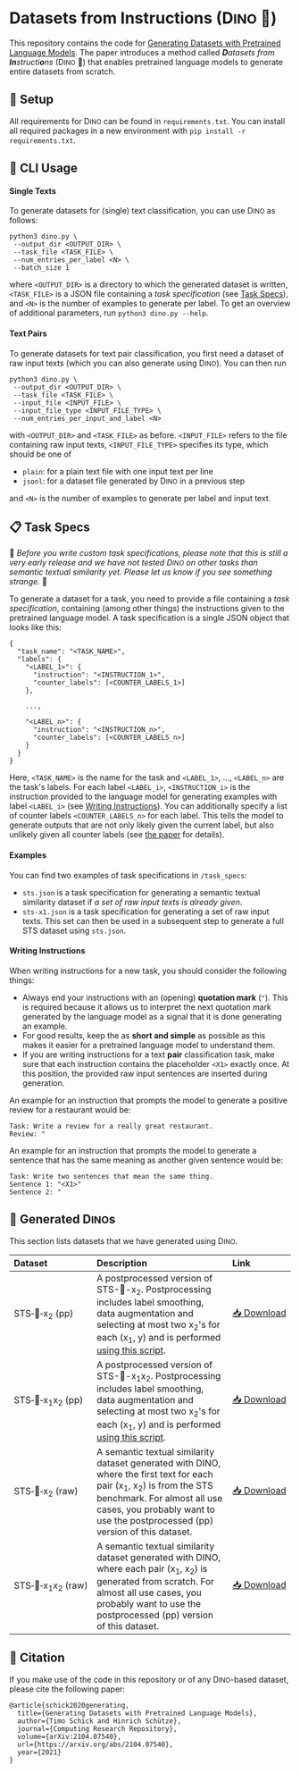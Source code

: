 # Datasets from Instructions (D<small>INO</small> 🦕)

This repository contains the code for [Generating Datasets with Pretrained Language Models](https://arxiv.org/abs/2104.07540). The paper introduces a method called *<b>D</b>atasets from <b>In</b>structi<b>o</b>ns* (D<small>INO</small> 🦕) that enables pretrained language models to generate entire datasets from scratch.

## 🔧 Setup

All requirements for D<small>INO</small> can be found in ``requirements.txt``. You can install all required packages in a new environment with ``pip install -r requirements.txt``.

## 💬 CLI Usage

#### Single Texts
To generate datasets for (single) text classification, you can use D<small>INO</small> as follows:
````
python3 dino.py \
 --output_dir <OUTPUT_DIR> \
 --task_file <TASK_FILE> \
 --num_entries_per_label <N> \
 --batch_size 1
````
where ``<OUTPUT_DIR>`` is a directory to which the generated dataset is written, ``<TASK_FILE>`` is a JSON file containing a *task specification* (see [Task Specs](#-task-specs)), and ``<N>`` is the number of examples to generate per label. To get an overview of additional parameters, run ``python3 dino.py --help``.

#### Text Pairs
To generate datasets for text pair classification, you first need a dataset of raw input texts (which you can also generate using D<small>INO</small>). You can then run
````
python3 dino.py \
 --output_dir <OUTPUT_DIR> \
 --task_file <TASK_FILE> \
 --input_file <INPUT_FILE> \
 --input_file_type <INPUT_FILE_TYPE> \
 --num_entries_per_input_and_label <N>
````
with ``<OUTPUT_DIR>`` and ``<TASK_FILE>`` as before. ``<INPUT_FILE>`` refers to the file containing raw input texts, ``<INPUT_FILE_TYPE>`` specifies its type, which should be one of

   - ``plain``: for a plain text file with one input text per line
   - ``jsonl``: for a dataset file generated by D<small>INO</small> in a previous step

and ``<N>`` is the number of examples to generate per label and input text.

## 📋 Task Specs

🚨 *Before you write custom task specifications, please note that this is still a very early release and we have not tested D<small>INO</small> on other tasks than semantic textual similarity yet. Please let us know if you see something strange.* 🚨

To generate a dataset for a task, you need to provide a file containing a *task specification*, containing (among other things) the instructions given to the pretrained language model. A task specification is a single JSON object that looks like this:

```
{
  "task_name": "<TASK_NAME>",
  "labels": {
    "<LABEL_1>": {
      "instruction": "<INSTRUCTION_1>",
      "counter_labels": [<COUNTER_LABELS_1>]
    },

    ...,

    "<LABEL_n>": {
      "instruction": "<INSTRUCTION_n>",
      "counter_labels": [<COUNTER_LABELS_n>]
    }
  }
}
```
Here, ``<TASK_NAME>`` is the name for the task and ``<LABEL_1>``, ..., ``<LABEL_n>`` are the task's labels. For each label ``<LABEL_i>``, ``<INSTRUCTION_i>`` is the instruction provided to the language model for generating examples with label `<LABEL_i>` (see [Writing Instructions](#writing-instructions)). You can additionally specify a list of counter labels ``<COUNTER_LABELS_n>`` for each label. This tells the model to generate outputs that are not only likely given the current label, but also unlikely given all counter labels (see [the paper](https://arxiv.org/abs/2104.07540) for details).

#### Examples

You can find two examples of task specifications in ``/task_specs``:

- ``sts.json`` is a task specification for generating a semantic textual similarity dataset if *a set of raw input texts is already given*.
- ``sts-x1.json`` is a task specification for generating a set of raw input texts. This set can then be used in a subsequent step to generate a full STS dataset using ``sts.json``.

#### Writing Instructions

When writing instructions for a new task, you should consider the following things:

- Always end your instructions with an (opening) **quotation mark** (`"`). This is required because it allows us to interpret the next quotation mark generated by the language model as a signal that it is done generating an example.
- For good results, keep the as **short and simple** as possible as this makes it easier for a pretrained language model to understand them.
- If you are writing instructions for a text **pair** classification task, make sure that each instruction contains the placeholder ``<X1>`` exactly once. At this position, the provided raw input sentences are inserted during generation.

An example for an instruction that prompts the model to generate a positive review for a restaurant would be:
````
Task: Write a review for a really great restaurant.
Review: "
````

An example for an instruction that prompts the model to generate a sentence that has the same meaning as another given sentence would be:
````
Task: Write two sentences that mean the same thing.
Sentence 1: "<X1>"
Sentence 2: "
````

## 🦕 Generated D<small>INO</small>s

This section lists datasets that we have generated using D<small>INO</small>.

| Dataset | Description | Link |
| :------ | :---------- | :--- |
| STS&#8209;🦕&#8209;x<sub>2</sub>&nbsp;(pp) | A postprocessed version of STS-🦕-x<sub>2</sub>. Postprocessing includes label smoothing, data augmentation and selecting at most two x<sub>2</sub>'s for each (x<sub>1</sub>, y) and is performed <a href="https://github.com/timoschick/dino/blob/fce28bc331fd07887c5e1a41d9ad781c4a9e207b/scripts/sts/postprocess_dataset.py">using this script</a>. | [📥&nbsp;Download](https://www.cis.uni-muenchen.de/~schickt/dino/sts-dino-x2-postprocessed.jsonl) |
| STS&#8209;🦕&#8209;x<sub>1</sub>x<sub>2</sub>&nbsp;(pp)   | A postprocessed version of STS-🦕-x<sub>1</sub>x<sub>2</sub>. Postprocessing includes label smoothing, data augmentation and selecting at most two x<sub>2</sub>'s for each (x<sub>1</sub>, y) and is performed <a href="https://github.com/timoschick/dino/blob/fce28bc331fd07887c5e1a41d9ad781c4a9e207b/scripts/sts/postprocess_dataset.py">using this script</a>. | [📥&nbsp;Download](https://www.cis.uni-muenchen.de/~schickt/dino/sts-dino-x1x2-postprocessed.jsonl) |
| STS&#8209;🦕&#8209;x<sub>2</sub>&nbsp;(raw) | A semantic textual similarity dataset generated with DINO, where the first text for each pair (x<sub>1</sub>, x<sub>2</sub>) is from the STS benchmark. For almost all use cases, you probably want to use the postprocessed (pp) version of this dataset. | [📥&nbsp;Download](https://www.cis.uni-muenchen.de/~schickt/dino/sts-dino-x2.jsonl) |
| STS&#8209;🦕&#8209;x<sub>1</sub>x<sub>2</sub>&nbsp;(raw) | A semantic textual similarity dataset generated with DINO, where each pair (x<sub>1</sub>, x<sub>2</sub>) is generated from scratch. For almost all use cases, you probably want to use the postprocessed (pp) version of this dataset. | [📥&nbsp;Download](https://www.cis.uni-muenchen.de/~schickt/dino/sts-dino-x1x2.jsonl) |

## 📕 Citation

If you make use of the code in this repository or of any D<small>INO</small>-based dataset, please cite the following paper:
````
@article{schick2020generating,
  title={Generating Datasets with Pretrained Language Models},
  author={Timo Schick and Hinrich Schütze},
  journal={Computing Research Repository},
  volume={arXiv:2104.07540},
  url={https://arxiv.org/abs/2104.07540},
  year={2021}
}
````
